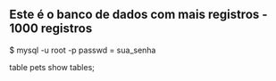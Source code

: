## Este é o banco de dados com mais registros - 1000 registros

$ mysql -u root -p 
passwd = sua_senha

table pets
show tables;

